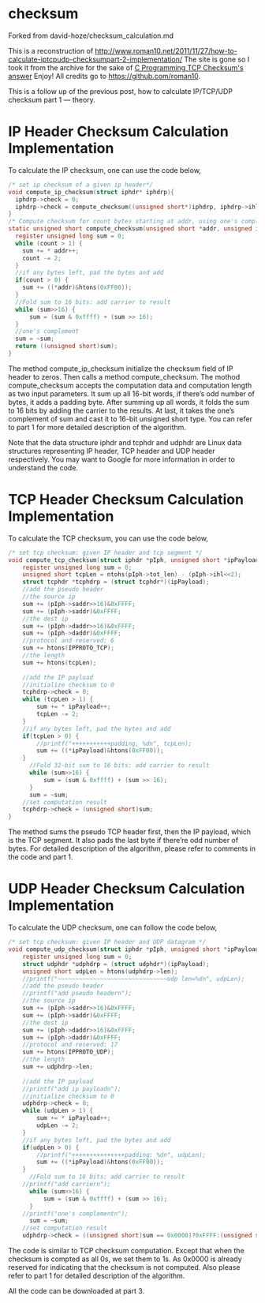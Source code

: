 # checksum

Forked from david-hoze/checksum_calculation.md

This is a reconstruction of http://www.roman10.net/2011/11/27/how-to-calculate-iptcpudp-checksumpart-2-implementation/
The site is gone so I took it from the archive for the sake of [C Programming TCP Checksum's answer](https://stackoverflow.com/a/51269953/1346426)
Enjoy! All credits go to https://github.com/roman10.

This is a follow up of the previous post, how to calculate IP/TCP/UDP checksum part 1 — theory.

# IP Header Checksum Calculation Implementation
To calculate the IP checksum, one can use the code below,

```c
/* set ip checksum of a given ip header*/
void compute_ip_checksum(struct iphdr* iphdrp){
  iphdrp->check = 0;
  iphdrp->check = compute_checksum((unsigned short*)iphdrp, iphdrp->ihl<<2);
}
/* Compute checksum for count bytes starting at addr, using one's complement of one's complement sum*/
static unsigned short compute_checksum(unsigned short *addr, unsigned int count) {
  register unsigned long sum = 0;
  while (count > 1) {
    sum += * addr++;
    count -= 2;
  }
  //if any bytes left, pad the bytes and add
  if(count > 0) {
    sum += ((*addr)&htons(0xFF00));
  }
  //Fold sum to 16 bits: add carrier to result
  while (sum>>16) {
      sum = (sum & 0xffff) + (sum >> 16);
  }
  //one's complement
  sum = ~sum;
  return ((unsigned short)sum);
}
```

The method compute_ip_checksum initialize the checksum field of IP header to zeros. Then calls a method compute_checksum. The mothod compute_checksum accepts the computation data and computation length as two input parameters. It sum up all 16-bit words, if there’s odd number of bytes, it adds a padding byte. After summing up all words, it folds the sum to 16 bits by adding the carrier to the results. At last, it takes the one’s complement of sum and cast it to 16-bit unsigned short type. You can refer to part 1 for more detailed description of the algorithm.

Note that the data structure iphdr and tcphdr and udphdr are Linux data structures representing IP header, TCP header and UDP header respectively. You may want to Google for more information in order to understand the code.

# TCP Header Checksum Calculation Implementation
To calculate the TCP checksum, you can use the code below,

```c
/* set tcp checksum: given IP header and tcp segment */
void compute_tcp_checksum(struct iphdr *pIph, unsigned short *ipPayload) {
    register unsigned long sum = 0;
    unsigned short tcpLen = ntohs(pIph->tot_len) - (pIph->ihl<<2);
    struct tcphdr *tcphdrp = (struct tcphdr*)(ipPayload);
    //add the pseudo header 
    //the source ip
    sum += (pIph->saddr>>16)&0xFFFF;
    sum += (pIph->saddr)&0xFFFF;
    //the dest ip
    sum += (pIph->daddr>>16)&0xFFFF;
    sum += (pIph->daddr)&0xFFFF;
    //protocol and reserved: 6
    sum += htons(IPPROTO_TCP);
    //the length
    sum += htons(tcpLen);
 
    //add the IP payload
    //initialize checksum to 0
    tcphdrp->check = 0;
    while (tcpLen > 1) {
        sum += * ipPayload++;
        tcpLen -= 2;
    }
    //if any bytes left, pad the bytes and add
    if(tcpLen > 0) {
        //printf("+++++++++++padding, %dn", tcpLen);
        sum += ((*ipPayload)&htons(0xFF00));
    }
      //Fold 32-bit sum to 16 bits: add carrier to result
      while (sum>>16) {
          sum = (sum & 0xffff) + (sum >> 16);
      }
      sum = ~sum;
    //set computation result
    tcphdrp->check = (unsigned short)sum;
}
```

The method sums the pseudo TCP header first, then the IP payload, which is the TCP segment. It also pads the last byte if there’re odd number of bytes. For detailed description of the algorithm, please refer to comments in the code and part 1.

# UDP Header Checksum Calculation Implementation
To calculate the UDP checksum, one can follow the code below,

```c
/* set tcp checksum: given IP header and UDP datagram */
void compute_udp_checksum(struct iphdr *pIph, unsigned short *ipPayload) {
    register unsigned long sum = 0;
    struct udphdr *udphdrp = (struct udphdr*)(ipPayload);
    unsigned short udpLen = htons(udphdrp->len);
    //printf("~~~~~~~~~~~~~~~~~~~~~~~~~~~~~~~udp len=%dn", udpLen);
    //add the pseudo header 
    //printf("add pseudo headern");
    //the source ip
    sum += (pIph->saddr>>16)&0xFFFF;
    sum += (pIph->saddr)&0xFFFF;
    //the dest ip
    sum += (pIph->daddr>>16)&0xFFFF;
    sum += (pIph->daddr)&0xFFFF;
    //protocol and reserved: 17
    sum += htons(IPPROTO_UDP);
    //the length
    sum += udphdrp->len;
 
    //add the IP payload
    //printf("add ip payloadn");
    //initialize checksum to 0
    udphdrp->check = 0;
    while (udpLen > 1) {
        sum += * ipPayload++;
        udpLen -= 2;
    }
    //if any bytes left, pad the bytes and add
    if(udpLen > 0) {
        //printf("+++++++++++++++padding: %dn", udpLen);
        sum += ((*ipPayload)&htons(0xFF00));
    }
      //Fold sum to 16 bits: add carrier to result
    //printf("add carriern");
      while (sum>>16) {
          sum = (sum & 0xffff) + (sum >> 16);
      }
    //printf("one's complementn");
      sum = ~sum;
    //set computation result
    udphdrp->check = ((unsigned short)sum == 0x0000)?0xFFFF:(unsigned short)sum;
```

The code is similar to TCP checksum computation. Except that when the checksum is compted as all 0s, we set them to 1s. As 0x0000 is already reserved for indicating that the checksum is not computed. Also please refer to part 1 for detailed description of the algorithm.

All the code can be downloaded at part 3.
